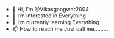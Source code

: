 - 👋 Hi, I’m @Vikasgangwar2004
- 👀 I’m interested in Everything
- 🌱 I’m currently learning Everything
- 📫 How to reach me Just call me.........

<!---
Vikasgangwar2004/Vikasgangwar2004 is a ✨ special ✨ repository because its `README.md` (this file) appears on your GitHub profile.
You can click the Preview link to take a look at your changes.
--->

